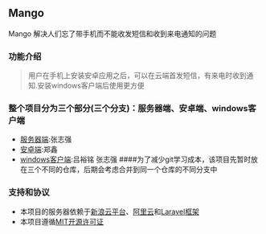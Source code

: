 ## Mango
Mango 解决人们忘了带手机而不能收发短信和收到来电通知的问题

### 功能介绍

> 用户在手机上安装安卓应用之后，可以在云端首发短信，有来电时收到通知.安装windows客户端后使用更方便

### 整个项目分为三个部分(三个分支)：服务器端、安卓端、windows客户端
* [服务器端](https://github.com/mangofire/mango-server):张志强
* [安卓端](https://github.com/mangofire/mango-android):郑鑫
* [windows客户端](https://github.com/mangofire/mango-windows-client):吕裕铭 张志强
####为了减少git学习成本，该项目先暂时放在三个不同的仓库，后期会考虑合并到同一个仓库的不同分支中

### 支持和协议
* 本项目的服务器依赖于[新浪云平台](http://sae.sina.com.cn/)、[阿里云](http://www.aliyun.com/)和[Laravel框架](https://github.com/laravel/laravel)
* 本项目遵循[MIT开源许可证](http://opensource.org/licenses/MIT)